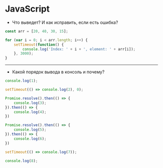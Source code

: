 # JavaScript


- Что выведет? И как исправить, если есть ошибка?

```js
const arr = [20, 40, 30, 15];

for (var i = 0; i < arr.length; i++) {
    setTimeout(function() {
        console.log('Index: ' + i + ', element: ' + arr[i]);
    }, 3000);
}
```

---

- Какой порядок вывода в консоль и почему?

```js
console.log(1);

setTimeout(() => console.log(2), 0);

Promise.resolve().then(() => {
    console.log(3);
}).then(() => {
    console.log(4);
})

Promise.resolve().then(() => {
    console.log(5);
}).then(() => {
    console.log(6);
})

setTimeout(() => console.log(7));

console.log(8);
```
